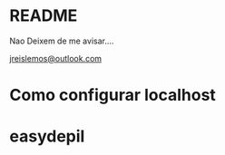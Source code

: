 # README #

Nao Deixem de me avisar....

jreislemos@outlook.com

Como configurar localhost
====================================



# easydepil
